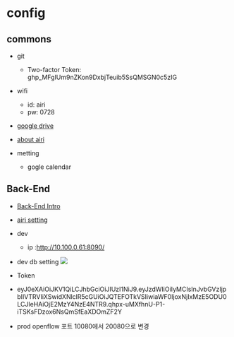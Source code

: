 # config

## commons

* git
  * Two-factor Token: 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

* wifi
  * id: airi
  * pw: 0728
* [google drive](https://drive.google.com/drive/folders/0ADeaYuEUy0V1Uk9PVA*)
* [about airi](https://docs.google.com/presentation/d/1fj62A2DkYO0bRJrqWbtmo1N80KqVIK27fIsxJ2E6CGc/edit?ts=60a1c4e1#slide=id.g8f6a6a85b0_1_3)
* metting
  * gogle calendar

## Back-End

* [Back-End Intro](https://docs.google.com/presentation/d/1l0AcLZGaLZk9Sdyu7XvY1H3SEUf2PWKBzwtuDzfje4M/edit#slide=id.gb8e887e118_0_0)
* [airi setting](https://docs.google.com/presentation/d/1c6PASaRhhyOIdtxAnEH_kM88cVs4sUJKcrP54TfuEcE/edit#slide=id.gbc917ad698_0_1)

* dev
  * ip :http://10.100.0.61:8090/

* dev db setting
![](2021-06-04-09-33-05.png)


* Token
* eyJ0eXAiOiJKV1QiLCJhbGciOiJIUzI1NiJ9.eyJzdWIiOiIyMCIsInJvbGVzIjpbIlVTRVIiXSwidXNlclR5cGUiOiJQTEFOTkVSIiwiaWF0IjoxNjIxMzE5ODU0LCJleHAiOjE2MzY4NzE4NTR9.qhpx-uMXfhnU-P1-iTSKsFDzox6NsQmSfEaXDOmZF2Y

* prod openflow 포트 10080에서 20080으로 변경


